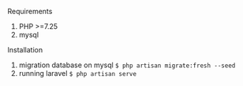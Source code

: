 Requirements
1. PHP >=7.25
2. mysql

Installation
1. migration database on mysql
`$ php artisan migrate:fresh --seed`
2. running laravel
`$ php artisan serve`